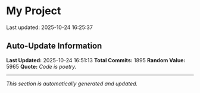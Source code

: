 # My Project


Last updated: 2025-10-24 16:25:37














































































































































































































































































































































































































































































































































































































































































































































































































































































































































































































































































































































































































































































































































































































































































































































































































































































































































































































































































































































































































































































































































































































































































































































































## Auto-Update Information

**Last Updated:** 2025-10-24 16:51:13
**Total Commits:** 1895
**Random Value:** 5965
**Quote:** _Code is poetry._

---
_This section is automatically generated and updated._
